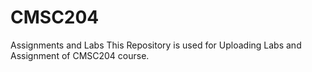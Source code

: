 # CMSC204
Assignments and Labs
This Repository is used for Uploading Labs and Assignment of CMSC204 course.
